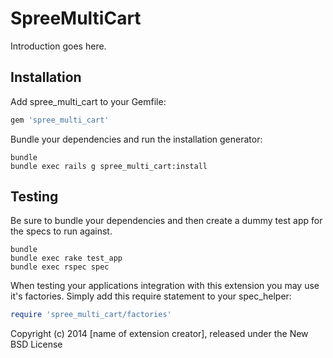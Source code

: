 SpreeMultiCart
==============

Introduction goes here.

Installation
------------

Add spree_multi_cart to your Gemfile:

```ruby
gem 'spree_multi_cart'
```

Bundle your dependencies and run the installation generator:

```shell
bundle
bundle exec rails g spree_multi_cart:install
```

Testing
-------

Be sure to bundle your dependencies and then create a dummy test app for the specs to run against.

```shell
bundle
bundle exec rake test_app
bundle exec rspec spec
```

When testing your applications integration with this extension you may use it's factories.
Simply add this require statement to your spec_helper:

```ruby
require 'spree_multi_cart/factories'
```

Copyright (c) 2014 [name of extension creator], released under the New BSD License
